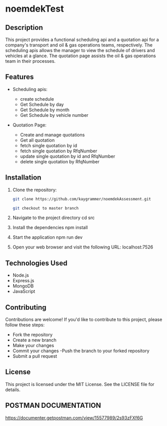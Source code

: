 # noemdekTest

## Description

This project provides a functional scheduling api and a quotation api for a company's transport and oil & gas operations teams, respectively. The scheduling apis allows the manager to view the schedule of drivers and vehicles at a glance. The quotation page assists the oil & gas operations team in their processes.

## Features

- Scheduling apis:
  - create schedule
  - Get Schedule by day
  - Get Schedule by month
  - Get Schedule by vehicle number

- Quotation Page:
  - Create and manage quotations
  - Get all quotation
  - fetch single quotation by id
  - fetch single quotation by RfqNumber
  - update single quotation by id and RfqNumber
  - delete single quotation by RfqNumber

## Installation

1. Clone the repository:

   ```bash
   git clone https://github.com/kaygrammer/noemdekAssessment.git

   git checkout to master branch
   
2. Navigate to the project directory
   cd src

3. Install the dependencies
   npm install

4. Start the application
   npm run dev

5. Open your web browser and visit the following URL:
    localhost:7526

## Technologies Used
- Node.js
- Express.js
- MongoDB
- JavaScript

## Contributing
Contributions are welcome! If you'd like to contribute to this project, please follow these steps:

- Fork the repository
- Create a new branch
- Make your changes
- Commit your changes
-Push the branch to your forked repository
- Submit a pull request

##  License
This project is licensed under the MIT License. See the LICENSE file for details.

## POSTMAN DOCUMENTATION
https://documenter.getpostman.com/view/15577989/2s93zFXf6G
